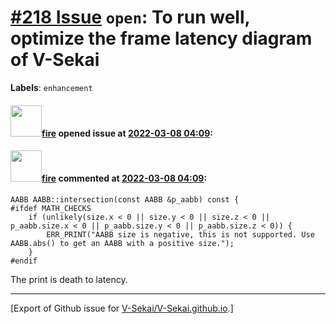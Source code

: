 # [\#218 Issue](https://github.com/V-Sekai/V-Sekai.github.io/issues/218) `open`: To run well, optimize the frame latency diagram of V-Sekai
**Labels**: `enhancement`


#### <img src="https://avatars.githubusercontent.com/u/32321?u=c2e06a3d2b49a467aa907e54aa259516440267cc&v=4" width="50">[fire](https://github.com/fire) opened issue at [2022-03-08 04:09](https://github.com/V-Sekai/V-Sekai.github.io/issues/218):



#### <img src="https://avatars.githubusercontent.com/u/32321?u=c2e06a3d2b49a467aa907e54aa259516440267cc&v=4" width="50">[fire](https://github.com/fire) commented at [2022-03-08 04:09](https://github.com/V-Sekai/V-Sekai.github.io/issues/218#issuecomment-1061393102):

```
AABB AABB::intersection(const AABB &p_aabb) const {
#ifdef MATH_CHECKS
	if (unlikely(size.x < 0 || size.y < 0 || size.z < 0 || p_aabb.size.x < 0 || p_aabb.size.y < 0 || p_aabb.size.z < 0)) {
		ERR_PRINT("AABB size is negative, this is not supported. Use AABB.abs() to get an AABB with a positive size.");
	}
#endif
```

The print is death to latency.


-------------------------------------------------------------------------------



[Export of Github issue for [V-Sekai/V-Sekai.github.io](https://github.com/V-Sekai/V-Sekai.github.io).]
